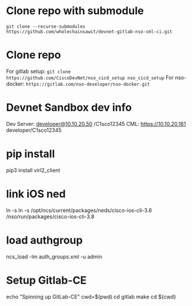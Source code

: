 # Clone repo with submodule
`git clone --recurse-submodules https://github.com/wholechainsawit/devnet-gitlab-nso-cml-ci.git`

# Clone repo
For gitlab setup: `git clone https://github.com/CiscoDevNet/nso_cicd_setup nso_cicd_setup`
For nso-docker: `https://gitlab.com/nso-developer/nso-docker.git`

# Devnet Sandbox dev info
Dev Server: developer@10.10.20.50 /C1sco12345
CML: https://10.10.20.161  developer/C1sco12345

# pip install
pip3 install virl2_client


# link iOS ned
ln -s ln -s /opt/ncs/current/packages/neds/cisco-ios-cli-3.8 /nso/run/packages/cisco-ios-cli-3.8 

# load authgroup
ncs_load -lm auth_groups.xml -u admin

# Setup Gitlab-CE
echo "Spinning up GitLab-CE"
cwd=$(pwd)
cd gitlab
make
cd ${cwd}

